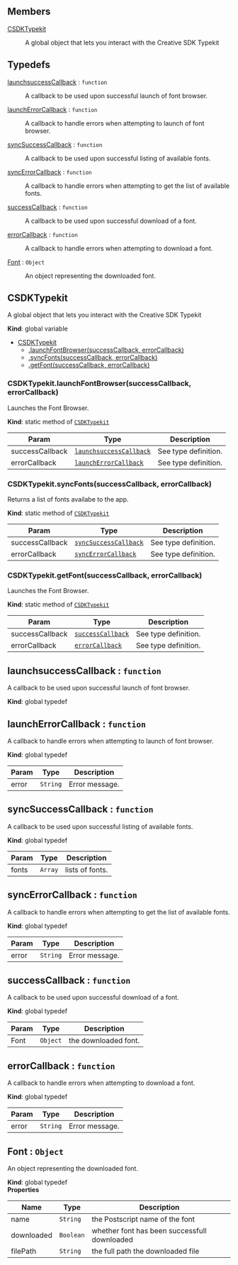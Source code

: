 ## Members

<dl>
<dt><a href="#CSDKTypekit">CSDKTypekit</a></dt>
<dd><p>A global object that lets you interact with the Creative SDK Typekit</p>
</dd>
</dl>

## Typedefs

<dl>
<dt><a href="#launchsuccessCallback">launchsuccessCallback</a> : <code>function</code></dt>
<dd><p>A callback to be used upon successful launch of font browser.</p>
</dd>
<dt><a href="#launchErrorCallback">launchErrorCallback</a> : <code>function</code></dt>
<dd><p>A callback to handle errors when attempting to launch of font browser.</p>
</dd>
<dt><a href="#syncSuccessCallback">syncSuccessCallback</a> : <code>function</code></dt>
<dd><p>A callback to be used upon successful listing of available fonts.</p>
</dd>
<dt><a href="#syncErrorCallback">syncErrorCallback</a> : <code>function</code></dt>
<dd><p>A callback to handle errors when attempting to get the list of available fonts.</p>
</dd>
<dt><a href="#successCallback">successCallback</a> : <code>function</code></dt>
<dd><p>A callback to be used upon successful download of a font.</p>
</dd>
<dt><a href="#errorCallback">errorCallback</a> : <code>function</code></dt>
<dd><p>A callback to handle errors when attempting to download a font.</p>
</dd>
<dt><a href="#Font">Font</a> : <code>Object</code></dt>
<dd><p>An object representing the downloaded font.</p>
</dd>
</dl>

<a name="CSDKTypekit"></a>

## CSDKTypekit
A global object that lets you interact with the Creative SDK Typekit

**Kind**: global variable  

* [CSDKTypekit](#CSDKTypekit)
    * [.launchFontBrowser(successCallback, errorCallback)](#CSDKTypekit.launchFontBrowser)
    * [.syncFonts(successCallback, errorCallback)](#CSDKTypekit.syncFonts)
    * [.getFont(successCallback, errorCallback)](#CSDKTypekit.getFont)

<a name="CSDKTypekit.launchFontBrowser"></a>

### CSDKTypekit.launchFontBrowser(successCallback, errorCallback)
Launches the Font Browser.

**Kind**: static method of <code>[CSDKTypekit](#CSDKTypekit)</code>  

| Param | Type | Description |
| --- | --- | --- |
| successCallback | <code>[launchsuccessCallback](#launchsuccessCallback)</code> | See type definition. |
| errorCallback | <code>[launchErrorCallback](#launchErrorCallback)</code> | See type definition. |

<a name="CSDKTypekit.syncFonts"></a>

### CSDKTypekit.syncFonts(successCallback, errorCallback)
Returns a list of fonts availabe to the app.

**Kind**: static method of <code>[CSDKTypekit](#CSDKTypekit)</code>  

| Param | Type | Description |
| --- | --- | --- |
| successCallback | <code>[syncSuccessCallback](#syncSuccessCallback)</code> | See type definition. |
| errorCallback | <code>[syncErrorCallback](#syncErrorCallback)</code> | See type definition. |

<a name="CSDKTypekit.getFont"></a>

### CSDKTypekit.getFont(successCallback, errorCallback)
Launches the Font Browser.

**Kind**: static method of <code>[CSDKTypekit](#CSDKTypekit)</code>  

| Param | Type | Description |
| --- | --- | --- |
| successCallback | <code>[successCallback](#successCallback)</code> | See type definition. |
| errorCallback | <code>[errorCallback](#errorCallback)</code> | See type definition. |

<a name="launchsuccessCallback"></a>

## launchsuccessCallback : <code>function</code>
A callback to be used upon successful launch of font browser.

**Kind**: global typedef  
<a name="launchErrorCallback"></a>

## launchErrorCallback : <code>function</code>
A callback to handle errors when attempting to launch of font browser.

**Kind**: global typedef  

| Param | Type | Description |
| --- | --- | --- |
| error | <code>String</code> | Error message. |

<a name="syncSuccessCallback"></a>

## syncSuccessCallback : <code>function</code>
A callback to be used upon successful listing of available fonts.

**Kind**: global typedef  

| Param | Type | Description |
| --- | --- | --- |
| fonts | <code>Array</code> | lists of fonts. |

<a name="syncErrorCallback"></a>

## syncErrorCallback : <code>function</code>
A callback to handle errors when attempting to get the list of available fonts.

**Kind**: global typedef  

| Param | Type | Description |
| --- | --- | --- |
| error | <code>String</code> | Error message. |

<a name="successCallback"></a>

## successCallback : <code>function</code>
A callback to be used upon successful download of a font.

**Kind**: global typedef  

| Param | Type | Description |
| --- | --- | --- |
| Font | <code>Object</code> | the downloaded font. |

<a name="errorCallback"></a>

## errorCallback : <code>function</code>
A callback to handle errors when attempting to download a font.

**Kind**: global typedef  

| Param | Type | Description |
| --- | --- | --- |
| error | <code>String</code> | Error message. |

<a name="Font"></a>

## Font : <code>Object</code>
An object representing the downloaded font.

**Kind**: global typedef  
**Properties**

| Name | Type | Description |
| --- | --- | --- |
| name | <code>String</code> | the Postscript name of the font |
| downloaded | <code>Boolean</code> | whether font has been successfull downloaded |
| filePath | <code>String</code> | the full path the downloaded file |

